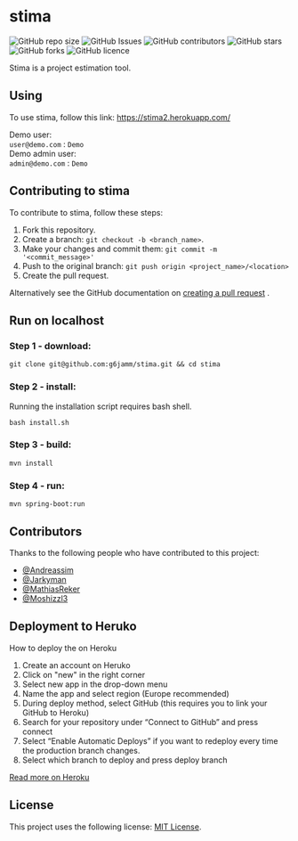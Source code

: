 # stima

![GitHub repo size](https://img.shields.io/github/repo-size/g6jamm/stima)
![GitHub Issues](https://img.shields.io/github/issues/g6jamm/stima)
![GitHub contributors](https://img.shields.io/github/contributors/g6jamm/stima)
![GitHub stars](https://img.shields.io/github/stars/g6jamm/stima)
![GitHub forks](https://img.shields.io/github/forks/g6jamm/stima)
![GitHub licence](https://img.shields.io/github/license/g6jamm/stima.svg)

Stima is a project estimation tool.

## Using

To use stima, follow this link: https://stima2.herokuapp.com/

Demo user:<br>
`user@demo.com` : `Demo`
<br>
Demo admin user:<br>
`admin@demo.com` : `Demo`

## Contributing to stima

To contribute to stima, follow these steps:

1. Fork this repository.
2. Create a branch: `git checkout -b <branch_name>`.
3. Make your changes and commit them: `git commit -m '<commit_message>'`
4. Push to the original branch: `git push origin <project_name>/<location>`
5. Create the pull request.

Alternatively see the GitHub documentation
on [creating a pull request](https://help.github.com/en/github/collaborating-with-issues-and-pull-requests/creating-a-pull-request)
.

## Run on localhost

### Step 1 - download:

```
git clone git@github.com:g6jamm/stima.git && cd stima
```

### Step 2 - install:

Running the installation script requires bash shell.

```
bash install.sh
```

### Step 3 - build:

```
mvn install
```

### Step 4 - run:

```
mvn spring-boot:run
```

## Contributors

Thanks to the following people who have contributed to this project:

* [@Andreassim](https://github.com/Andreassim)
* [@Jarkyman](https://github.com/Jarkyman)
* [@MathiasReker](https://github.com/MathiasReker)
* [@Moshizzl3](https://github.com/Moshizzl3)

## Deployment to Heruko

How to deploy the on Heroku

1. Create an account on Heruko
2. Click on "new" in the right corner
3. Select new app in the drop-down menu
4. Name the app and select region (Europe recommended)
5. During deploy method, select GitHub (this requires you to link your GitHub to Heroku)
6. Search for your repository under “Connect to GitHub” and press connect
7. Select “Enable Automatic Deploys” if you want to redeploy every time the production branch changes.
8. Select which branch to deploy and press deploy branch

[Read more on Heroku](https://devcenter.heroku.com/articles/getting-started-with-java)

## License

This project uses the following license: [MIT License](https://github.com/g6jamm/stima/blob/develop/LICENSE).

